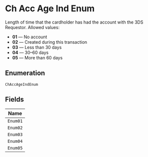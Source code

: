 
# Ch Acc Age Ind Enum

Length of time that the cardholder has had the account with the 3DS Requestor.
Allowed values:

* **01** — No account
* **02** — Created during this transaction
* **03** — Less than 30 days
* **04** — 30–60 days
* **05** — More than 60 days

## Enumeration

`ChAccAgeIndEnum`

## Fields

| Name |
|  --- |
| `Enum01` |
| `Enum02` |
| `Enum03` |
| `Enum04` |
| `Enum05` |


